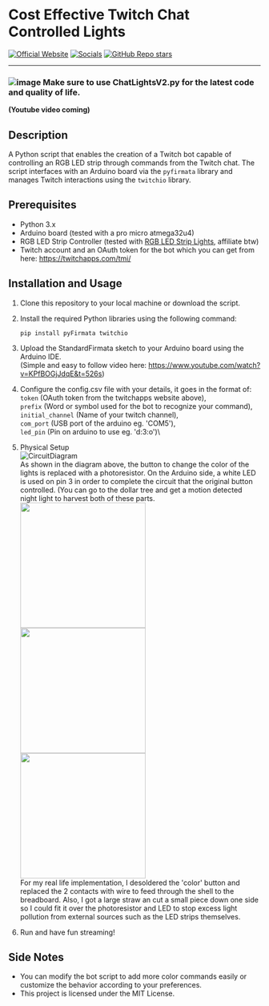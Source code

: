 # Cost Effective Twitch Chat Controlled Lights
[![Official Website](https://img.shields.io/badge/Official%20Website-blujay131.com-blue?style=flat&logo=world&logoColor=white)](https://blujay131.com/)
[![Socials](https://img.shields.io/badge/Socials-linktr.ee/blujay131-purple?style=flat&logo=world&logoColor=white)](https://linktr.ee/blujay_131)
[![GitHub Repo stars](https://img.shields.io/github/stars/BluJay131/Cost-Effective-Twitch-Chat-Controlled-Lights?style=social)](https://github.com/BluJay131/Cost-Effective-Twitch-Chat-Controlled-Lights/stargazers)

<hr/>

### ![image](https://github.com/BluJay131/Cost-Effective-Twitch-Controlled-Lights/assets/80910384/346dc2a9-45f3-4372-8e4c-de62a3bc5e3f) Make sure to use ChatLightsV2.py for the latest code and quality of life.

**(Youtube video coming)**

## Description

A Python script that enables the creation of a Twitch bot capable of controlling an RGB LED strip through commands from the Twitch chat. The script interfaces with an Arduino board via the `pyfirmata` library and manages Twitch interactions using the `twitchio` library.

## Prerequisites

- Python 3.x
- Arduino board (tested with a pro micro atmega32u4)
- RGB LED Strip Controller (tested with <a target="_blank" href="https://www.amazon.com/Lights-ehomful-Changing-Bedroom-Decoration/dp/B089YPWZKY?pd_rd_w=1UL1g&amp;content-id=amzn1.sym.e8faeee7-63c9-4cb3-96e0-e50a41f3b35b&amp;pf_rd_p=e8faeee7-63c9-4cb3-96e0-e50a41f3b35b&amp;pf_rd_r=XRHVTHYP8DZBCGCFPS86&amp;pd_rd_wg=sRwms&amp;pd_rd_r=d78b57fd-3202-4e1b-9504-ec35e67118ea&amp;pd_rd_i=B089YPWZKY&amp;ref_=pd_bap_d_grid_rp_0_6_t&amp;th=1&_encoding=UTF8&tag=blujay131-20&linkCode=ur2&linkId=6b8e047959132aa333bb5414e58410ca&camp=1789&creative=9325">RGB LED Strip Lights</a>, affiliate btw)
- Twitch account and an OAuth token for the bot which you can get from here: https://twitchapps.com/tmi/

## Installation and Usage

1. Clone this repository to your local machine or download the script.
2. Install the required Python libraries using the following command:
   ```
   pip install pyFirmata twitchio
   ```
3. Upload the StandardFirmata sketch to your Arduino board using the Arduino IDE.\
   (Simple and easy to follow video here: https://www.youtube.com/watch?v=KPfBOGjJdqE&t=526s)
4. Configure the config.csv file with your details, it goes in the format of:\
   `token` (OAuth token from the twitchapps website above),\
   `prefix` (Word or symbol used for the bot to recognize your command),\
   `initial_channel` (Name of your twitch channel),\
   `com_port` (USB port of the arduino eg. 'COM5'),\
   `led_pin` (Pin on arduino to use eg. 'd:3:o')\
5. Physical Setup\
   ![CircuitDiagram](https://github.com/BluJay131/Cost-Effective-Twitch-Controlled-Lights/assets/80910384/23c4d0f4-2f49-4beb-b63e-dc70ad49fe09)\
   As shown in the diagram above, the button to change the color of the lights is replaced with a photoresistor. On the Arduino side, a white LED is used on pin 3 in order to complete the circuit that the original button     controlled. (You can go to the dollar tree and get a motion detected night light to harvest both of these parts.\
   <img src="https://github.com/BluJay131/Cost-Effective-Twitch-Controlled-Lights/assets/80910384/def9b3ee-ed59-4e38-8121-f70b747a77c2" data-canonical-src="https://github.com/BluJay131/Cost-Effective-Twitch-Controlled-Lights/assets/80910384/def9b3ee-ed59-4e38-8121-f70b747a77c2" width="250" height="250" />
   <img src="https://github.com/BluJay131/Cost-Effective-Twitch-Controlled-Lights/assets/80910384/fa515666-607c-433e-a6eb-3efa8096c375" data-canonical-src="https://github.com/BluJay131/Cost-Effective-Twitch-Controlled-Lights/assets/80910384/fa515666-607c-433e-a6eb-3efa8096c375" width="250" height="250" />
   <img src="https://github.com/BluJay131/Cost-Effective-Twitch-Controlled-Lights/assets/80910384/fbbd58a4-6be0-4956-8ce9-2a94b0ce734a" data-canonical-src="https://github.com/BluJay131/Cost-Effective-Twitch-Controlled-Lights/assets/80910384/fbbd58a4-6be0-4956-8ce9-2a94b0ce734a" width="250" height="250" />\
   For my real life implementation, I desoldered the 'color' button and replaced the 2 contacts with wire to feed through the shell to the breadboard. Also, I got a large straw an cut a small piece down one side so I could fit it over the photoresistor and LED to stop excess light pollution from external sources such as the LED strips themselves.

7. Run and have fun streaming!

## Side Notes

- You can modify the bot script to add more color commands easily or customize the behavior according to your preferences.
- This project is licensed under the MIT License.
